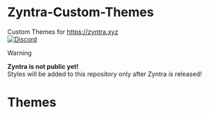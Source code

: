 # Zyntra-Custom-Themes
Custom Themes for https://zyntra.xyz
<br>
<a href="https://discord.com/invite/KUm5JuC9XV">
  <img src="https://img.shields.io/badge/Discord-navy?style=for-the-badge&logo=discord" alt="Discord">
</a>
<br>
> [!WARNING]
> **Zyntra is not public yet!**<br>
> Styles will be added to this repository only after Zyntra is released!

# Themes
